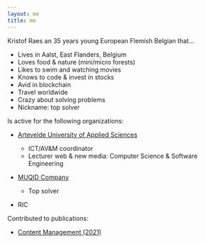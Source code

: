 ```yaml
---
layout: me
title: me
---
```


Kristof Raes an 35 years young European Flemish Belgian that...

 - Lives in Aalst, East Flanders, Belgium
 - Loves food & nature (mini/micro forests)
 - Likes to swim and watching movies
 - Knows to code & invest in stocks
 - Avid in blockchain
 - Travel worldwide
 - Crazy about solving problems
 - Nickname: top solver

Is active for the following organizations:

 - [Artevelde University of Applied Sciences](http://www.artevelde-uas.be) 
   
   - ICT/AV&M coordinator
   - Lecturer web & new media: Computer Science & Software Engineering
 
 - [MUQID Company](http://company.muqid.com)
   
   - Top solver

 - RIC

Contributed to publications:

 - [Content Management (2021)](http://politeia.be/nl/publicaties/278860-content+management+2021+print)
